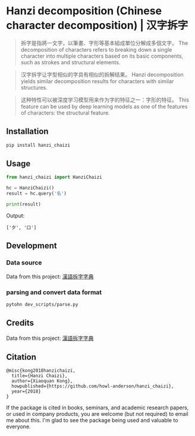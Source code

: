 # Hanzi decomposition (Chinese character decomposition) | 汉字拆字

> 拆字是指將一文字，以筆畫、字形等基本組成單位分解成多個文字。
> The decomposition of characters refers to breaking down a single character into multiple characters based on its basic components, such as strokes and structural elements.

> 汉字拆字让字型相似的字具有相似的拆解结果。
> Hanzi decomposition yields similar decomposition results for characters with similar structures.

> 这种特性可以被深度学习模型用来作为字的特征之一：字形的特征。
> This feature can be used by deep learning models as one of the features of characters: the structural feature.

## Installation

```bash
pip install hanzi_chaizi
```

## Usage

```python
from hanzi_chaizi import HanziChaizi

hc = HanziChaizi()
result = hc.query('名')

print(result)
```

Output:

```text
['夕', '口']
```



## Development

### Data source

Data from this project: [漢語拆字字典](https://github.com/kfcd/chaizi)

### parsing and convert data format

```bash
pytohn dev_scripts/parse.py
```

## Credits

Data from this project: [漢語拆字字典](https://github.com/kfcd/chaizi)

## Citation

```
@misc{kong2018hanzichaizi,
  title={Hanzi Chaizi},
  author={Xiaoquan Kong},
  howpublished={https://github.com/howl-anderson/hanzi_chaizi},
  year={2018}
}
```

If the package is cited in books, seminars, and academic research papers, or used in company products, you are welcome (but not required) to email me about this. I'm glad to see the package being used and valuable to everyone.

